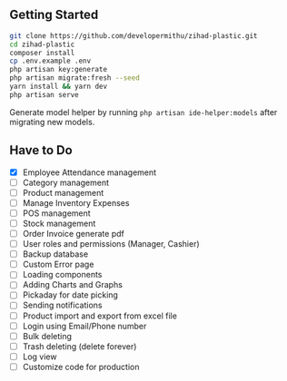 
## Getting Started

```bash
git clone https://github.com/developermithu/zihad-plastic.git
cd zihad-plastic
composer install
cp .env.example .env
php artisan key:generate
php artisan migrate:fresh --seed
yarn install && yarn dev
php artisan serve
```

Generate model helper by running ```php artisan ide-helper:models``` after migrating new models.

## Have to Do

- [x] Employee Attendance management
- [ ] Category management
- [ ] Product management
- [ ] Manage Inventory Expenses
- [ ] POS management
- [ ] Stock management
- [ ] Order Invoice generate pdf
- [ ] User roles and permissions (Manager, Cashier)
- [ ] Backup database 
- [ ] Custom Error page
- [ ] Loading components
- [ ] Adding Charts and Graphs
- [ ] Pickaday for date picking
- [ ] Sending notifications
- [ ] Product import and export from excel file
- [ ] Login using Email/Phone number
- [ ] Bulk deleting
- [ ] Trash deleting (delete forever)
- [ ] Log view
- [ ] Customize code for production
